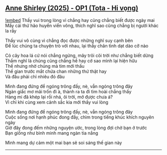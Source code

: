 ## [Anne Shirley (2025) - OP1 (Tota - Hi vọng)](https://youtu.be/UQD4mwWpoJc?si=frEWL_rdq1V1bG36)
[!embed](https://files.catbox.moe/ia34tp.mp4)
Thấy vui trong lòng vì chẳng hay cũng chẳng biết được ngày mai  
Mấy cái thứ hão huyền viển vông, thích nghĩ sao cũng chẳng bị người khác la rầy

Thấy vui vô cùng vì chẳng đọc được những nghĩ suy cạnh bên  
Để lúc chúng ta chuyện trò với nhau, lại thấy chân tình dạt dào cỡ nào

Cỏ cây hoa lá cứ nói chẳng ngừng, mây trôi cõi trời như chẳng biết dừng  
Thầm nghĩ là chúng cũng chẳng hề hay cớ sao mình lại hiện hữu  
Thế nhưng nhờ chúng mà tim mới thấu  
Thế gian trước mắt chứa chan những thứ thật hay  
Và đâu phải chỉ nhiêu đó đâu

Mình đang đứng để ngóng trông đấy, nè, vẫn ngóng trông đây  
Ngàn giấc mơ mãi trốn đi à, thành ra ta đi tìm hoài chẳng thấy  
Hàng mi đã khép lại rồi nhá, ôi trời, mở được chưa á?  
Vì chỉ khi cùng xem cảnh sắc kia mới thấy vui lòng

Mình đang đứng để ngóng trông đấy, nè, vẫn ngóng trông đây  
Cuộc sống nơi hạnh phúc đong đầy, chìm trong tiếng khúc khích nguyên ngày  
Giờ đây đong đếm những nguyện ước, trong lòng đợi chờ bạn ở trước  
Bạn giống như bình minh mang ngàn tia nắng  

Mình mang dự cảm một mai bạn sẽ soi sáng thế gian này

---